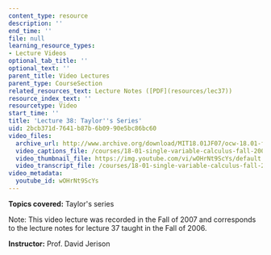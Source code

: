 ```yaml
---
content_type: resource
description: ''
end_time: ''
file: null
learning_resource_types:
- Lecture Videos
optional_tab_title: ''
optional_text: ''
parent_title: Video Lectures
parent_type: CourseSection
related_resources_text: Lecture Notes ([PDF](resources/lec37))
resource_index_text: ''
resourcetype: Video
start_time: ''
title: 'Lecture 38: Taylor''s Series'
uid: 2bcb371d-7641-b87b-6b09-90e5bc86bc60
video_files:
  archive_url: http://www.archive.org/download/MIT18.01JF07/ocw-18.01-f07-lec38_300k.mp4
  video_captions_file: /courses/18-01-single-variable-calculus-fall-2006/55d26bd7dc425621a2c8299b3a61f6e1_wOHrNt9ScYs.vtt
  video_thumbnail_file: https://img.youtube.com/vi/wOHrNt9ScYs/default.jpg
  video_transcript_file: /courses/18-01-single-variable-calculus-fall-2006/0fd0fd220e97bc3355cb705ca721b760_wOHrNt9ScYs.pdf
video_metadata:
  youtube_id: wOHrNt9ScYs
---
```


**Topics covered:** Taylor's series

Note: This video lecture was recorded in the Fall of 2007 and corresponds to the lecture notes for lecture 37 taught in the Fall of 2006.

**Instructor:** Prof. David Jerison